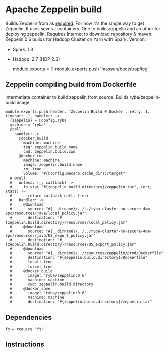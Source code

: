 # Apache Zeppelin build

Builds Zeppelin from as [required][zeppelin-build]. For now it's the single way to get Zeppelin.
It uses several containers. One to build zeppelin and an other for deploying zeppelin.
Requires Internet to download repository & maven.
Zeppelin 0.6 builds for Hadoop Cluster on Yarn with Spark.
Version:
  - Spark: 1.3
  - Hadoop: 2.7 (HDP 2.3)

    module.exports = []
    module.exports.push 'masson/bootstrap/log'

## Zeppelin compiling build from Dockerfile

Intermetiate container to build zeppelin from source. Builds ryba/zeppelin-build image

    module.exports.push header: 'Zeppelin Build # Docker', retry: 1, timeout: -1, handler: ->
      {zeppelin} = @config.ryba
      machine = 'ryba'
      @call
        handler: ->
          @docker_build
            machine: machine
            tag: zeppelin.build.name
            cwd: zeppelin.build.cwd
          @docker_run
            machine: machine
            image: zeppelin.build.name
            rm: true
            volume: "#{@config.mecano.cache_dir}:/target"
      # @call
      #   unless: (_, callback) ->
      #     fs.stat "#{zeppelin.build.directory}/zeppelin.tar", (err, stats) ->
      #       return callback null, !!err 
      #   handler: ->
      #     @download
      #       source: "#{__dirname}/../../ryba-cluster-no-secure-4vm-2pc/resources/java/local_policy.jar"
      #       destination: "#{zeppelin.build.directory}/resources/local_policy.jar"
      #     @download
      #       source: "#{__dirname}/../../ryba-cluster-no-secure-4vm-2pc/resources/java/US_export_policy.jar"
      #       destination: "#{zeppelin.build.directory}/resources/US_export_policy.jar"
      #     @download
      #       source: "#{__dirname}/../resources/zeppelin/prod/Dockerfile"
      #       destination: "#{zeppelin.build.directory}/Dockerfile"
      #       local: true
      #       force: true
      #     @docker_build
      #       image: 'ryba/zeppelin:0.6'
      #       machine: machine
      #       cwd: zeppelin.build.directory
      #     @docker_save
      #       image: 'ryba/zeppelin:0.6'
      #       machine: machine
      #       destination: "#{zeppelin.build.directory}/zeppelin.tar"   

## Dependencies  

    fs = require 'fs'

## Instructions

[zeppelin-build]:http://zeppelin.incubator.apache.org/docs/install/install.html
[github-instruction]:https://github.com/apache/incubator-zeppelin
[hortonwork-instruction]:http://fr.hortonworks.com/blog/introduction-to-data-science-with-apache-spark/
